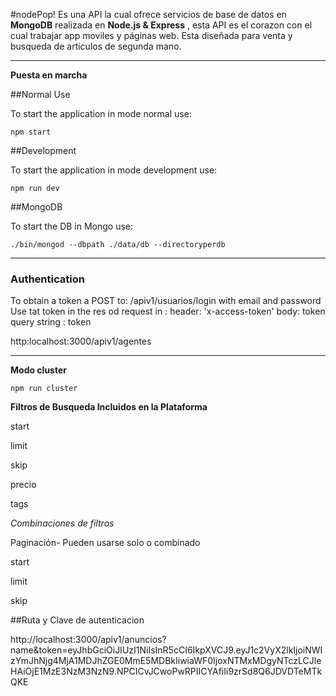 
#nodePop!
Es una API la cual ofrece servicios de base de datos en **MongoDB** realizada en **Node.js & Express** , esta API es el corazon con el cual trabajar app moviles y páginas web. Esta diseñada para  venta y busqueda de articulos de segunda mano.

---

**Puesta en marcha**

##Normal Use

To start the application in mode normal use:

```
npm start

```



##Development

To start the application in mode development use:

```
npm run dev

```

##MongoDB

To start the DB in Mongo use:

```
./bin/mongod --dbpath ./data/db --directoryperdb

```

---

### Authentication

To obtain a token a POST to: /apiv1/usuarios/login with email and password
Use tat token in the res od request in : 
header: 'x-access-token'
body: token
query string : token

http:localhost:3000/apiv1/agentes


---
**Modo cluster**

```
npm run cluster
```



**Filtros de Busqueda Incluidos en la Plataforma**

start

limit

skip

precio

tags

*Combinaciones de filtros*

Paginación- Pueden usarse solo o combinado

start 

limit

skip

##Ruta y Clave de autenticacion 


http://localhost:3000/apiv1/anuncios?name&token=eyJhbGciOiJIUzI1NiIsInR5cCI6IkpXVCJ9.eyJ1c2VyX2lkIjoiNWIzYmJhNjg4MjA1MDJhZGE0MmE5MDBkIiwiaWF0IjoxNTMxMDgyNTczLCJleHAiOjE1MzE3NzM3NzN9.NPCICvJCwoPwRPIICYAfiIi9zrSd8Q6JDVDTeMTkQKE